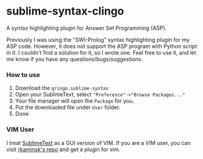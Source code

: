 # sublime-syntax-clingo
A syntax highlighting plugin for Answer Set Programming (ASP).

Previously I was using the "SWI-Prolog" syntax highlighting plugin for my ASP code. However, it does not support the ASP program with Python script in it. I couldn't find a solution for it, so I wrote one. Feel free to use it, and let me know if you have any questions/bugs/suggestions.

### How to use
1. Download the `gringo.sublime-syntax`
2. Open your SublimeText, select `"Preference"->"Browse Packages..."`
3. Your file manager will open the `Package` for you.
4. Put the downloaded file under `User` folder.
5. Done

### VIM User
I treat [SublimeText](http://www.sublimetext.com) as a GUI version of VIM. If you are a VIM user, you can visit [rkaminsk's repo](https://github.com/rkaminsk/vim-syntax-clingo) and get a plugin for vim.